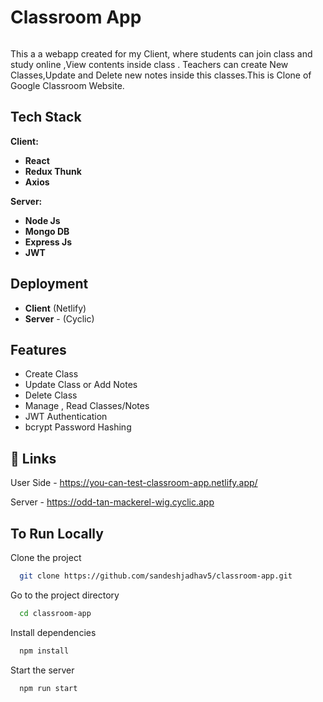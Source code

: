 
<div style="display:flex"><h1 align="center">Classroom App</h1></div>

This a a webapp created for my Client, where students can join class and study online ,View contents inside class . Teachers can create New Classes,Update and Delete new notes inside this classes.This is Clone of Google Classroom Website.

## Tech Stack

**Client:** 

- **React**
- **Redux Thunk**
- **Axios**

**Server:**

- **Node Js**
- **Mongo DB**
- **Express Js**
- **JWT**

## Deployment

- **Client**  (Netlify)
- **Server** - (Cyclic)

## Features

- Create Class
- Update Class or Add Notes
- Delete Class
- Manage , Read Classes/Notes
- JWT Authentication 
- bcrypt Password Hashing 


## 🔗 Links

User Side - https://you-can-test-classroom-app.netlify.app/

Server - https://odd-tan-mackerel-wig.cyclic.app

## To Run Locally

Clone the project

```bash
  git clone https://github.com/sandeshjadhav5/classroom-app.git
```

Go to the project directory

```bash
  cd classroom-app
```

Install dependencies

```bash
  npm install
```

Start the server

```bash
  npm run start
```

